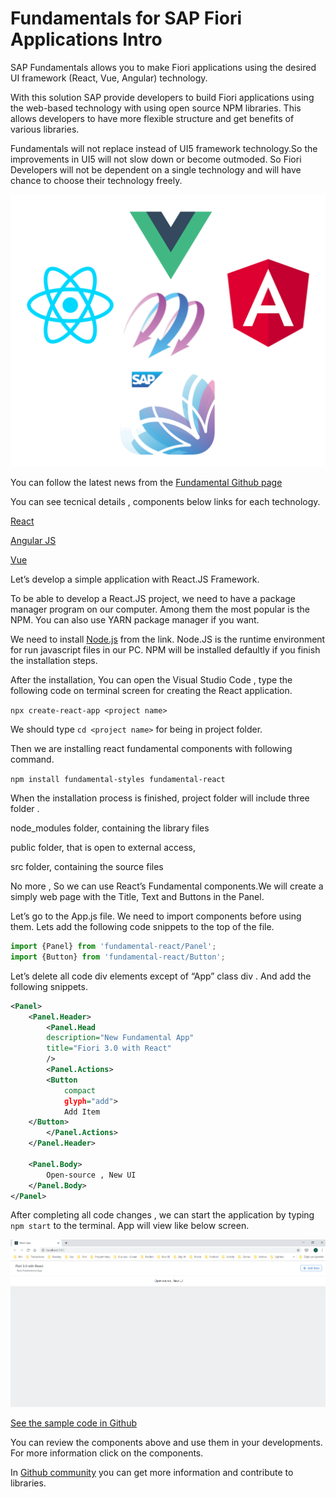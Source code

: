 # Fundamentals for SAP Fiori Applications Intro

SAP Fundamentals allows you to make Fiori applications using the desired UI framework (React, Vue, Angular) technology.

With this solution SAP provide developers to build Fiori applications using the web-based technology with using open source NPM libraries. This allows developers to have more flexible structure and get benefits of various libraries.

Fundamentals will not replace instead of UI5 ​​framework technology.So the improvements in UI5 will not slow down or become outmoded. So Fiori Developers will not be dependent on a single technology and will have chance to choose their technology freely.

![alt](./../images/fundamental-sap-fiori.png)

You can follow the latest news from the [Fundamental Github page](https://sap.github.io/fundamental/index.html)

You can see tecnical details , components below links for each technology.

[React](https://sap.github.io/fundamental-react)

[Angular JS](https://sap.github.io/fundamental-ngx)

[Vue](https://sap.github.io/fundamental-vue)

Let’s develop a simple application with React.JS Framework.

To be able to develop a React.JS project, we need to have a package manager program on our computer. Among them the most popular is the NPM. You can also use YARN package manager if you want.

We need to install [Node.js](https://nodejs.org/en/) from the link. Node.JS is the runtime environment for run javascript files in our PC. NPM will be installed defaultly if you finish the installation steps.

After the installation, You can open the Visual Studio Code , type the following code on terminal screen for creating the React application.

`npx create-react-app <project name>`

We should type `cd <project name>` for being in project folder.

Then we are installing react fundamental components with following command.

`npm install fundamental-styles fundamental-react` 

When the installation process is finished, project folder will include three folder .

node_modules folder, containing the library files

public folder, that is open to external access,

src folder, containing the source files

No more , So we can use React’s Fundamental components.We will create a simply web page with the Title, Text and Buttons in the Panel.

Let’s go to the App.js file. We need to import components before using them. Lets add the following code snippets to the top of the file.


````javascript
import {Panel} from 'fundamental-react/Panel';
import {Button} from 'fundamental-react/Button';
````

Let’s delete all code div elements except of  “App” class div . And add the following snippets.

````xml
<Panel>
    <Panel.Header>
        <Panel.Head
        description="New Fundamental App"
        title="Fiori 3.0 with React"
        />
        <Panel.Actions>
        <Button
            compact
            glyph="add">
            Add Item
    </Button>
        </Panel.Actions>
    </Panel.Header>

    <Panel.Body>
        Open-source , New UI
    </Panel.Body>
</Panel>
````

After completing all code changes , we can start the application by typing `npm start` to the terminal. App will view like below screen.

![alt](./../images/fundamental-sap-fiori2.png)

[See the sample code in Github](https://github.com/yunustuzun/sap-fundamental)

You can review the components above and use them in your developments. For more information click on the components.

In [Github community](https://github.com/sap/fundamental-react) you can get more information and contribute to libraries.